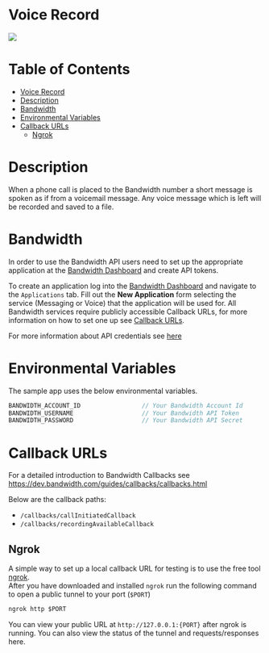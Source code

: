 # Voice Record
<a href="http://dev.bandwidth.com"><img src="https://s3.amazonaws.com/bwdemos/BW-VMP.png"/></a>

 # Table of Contents

<!-- TOC -->

- [Voice Record](#voice-record)
- [Description](#description)
- [Bandwidth](#bandwidth)
- [Environmental Variables](#environmental-variables)
- [Callback URLs](#callback-urls)
    - [Ngrok](#ngrok)

<!-- /TOC -->

# Description

When a phone call is placed to the Bandwidth number a short message is spoken as if from a voicemail message. Any voice message which is left will be recorded and saved to a file.

# Bandwidth

In order to use the Bandwidth API users need to set up the appropriate application at the [Bandwidth Dashboard](https://dashboard.bandwidth.com/) and create API tokens.

To create an application log into the [Bandwidth Dashboard](https://dashboard.bandwidth.com/) and navigate to the `Applications` tab.  Fill out the **New Application** form selecting the service (Messaging or Voice) that the application will be used for.  All Bandwidth services require publicly accessible Callback URLs, for more information on how to set one up see [Callback URLs](#callback-urls).

For more information about API credentials see [here](https://dev.bandwidth.com/guides/accountCredentials.html#top)

# Environmental Variables

The sample app uses the below environmental variables.
```csharp
BANDWIDTH_ACCOUNT_ID                 // Your Bandwidth Account Id
BANDWIDTH_USERNAME                   // Your Bandwidth API Token
BANDWIDTH_PASSWORD                   // Your Bandwidth API Secret
```

# Callback URLs

For a detailed introduction to Bandwidth Callbacks see https://dev.bandwidth.com/guides/callbacks/callbacks.html

Below are the callback paths:
* `/callbacks/callInitiatedCallback`
* `/callbacks/recordingAvailableCallback`

## Ngrok

A simple way to set up a local callback URL for testing is to use the free tool [ngrok](https://ngrok.com/).  
After you have downloaded and installed `ngrok` run the following command to open a public tunnel to your port (`$PORT`)
```cmd
ngrok http $PORT
```
You can view your public URL at `http://127.0.0.1:{PORT}` after ngrok is running.  You can also view the status of the tunnel and requests/responses here.